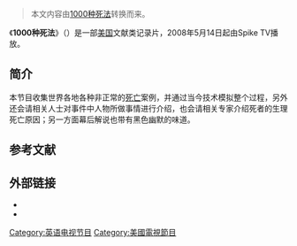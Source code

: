 > 本文内容由[1000种死法](https://zh.wikipedia.org/wiki/1000种死法)转换而来。


《**1000种死法**》（）是一部[美国](../Page/美国.md "wikilink")文献类记录片，2008年5月14日起由Spike TV播放。

## 简介

本节目收集世界各地各种非正常的[死亡](../Page/死亡.md "wikilink")案例，并通过当今技术模拟整个过程，另外还会请相关人士对事件中人物所做事情进行介绍，也会请相关专家介绍死者的生理死亡原因；另一方面幕后解说也带有黑色幽默的味道。

## 参考文献

## 外部链接

  -
  -
[Category:英语电视节目](https://zh.wikipedia.org/wiki/Category:英语电视节目 "wikilink") [Category:美國電視節目](https://zh.wikipedia.org/wiki/Category:美國電視節目 "wikilink")